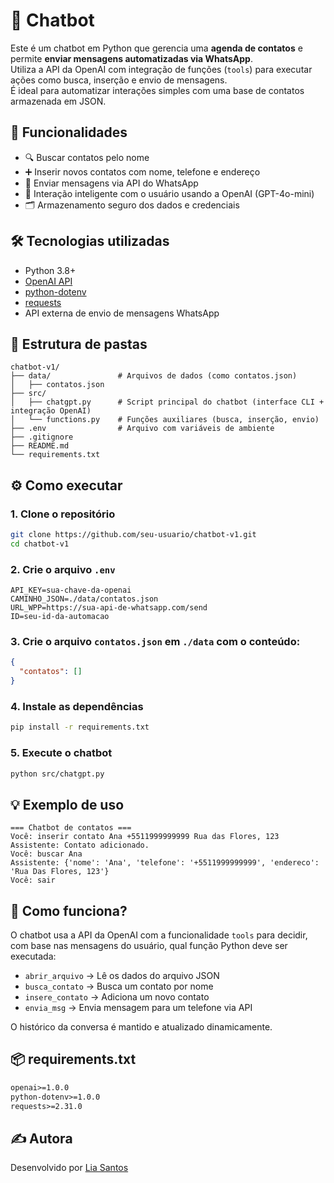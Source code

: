 
# 🤖 Chatbot

Este é um chatbot em Python que gerencia uma **agenda de contatos** e permite **enviar mensagens automatizadas via WhatsApp**.  
Utiliza a API da OpenAI com integração de funções (`tools`) para executar ações como busca, inserção e envio de mensagens.  
É ideal para automatizar interações simples com uma base de contatos armazenada em JSON.

## 🧩 Funcionalidades

- 🔍 Buscar contatos pelo nome  
- ➕ Inserir novos contatos com nome, telefone e endereço  
- 💬 Enviar mensagens via API do WhatsApp  
- 🤖 Interação inteligente com o usuário usando a OpenAI (GPT-4o-mini)  
- 🗂️ Armazenamento seguro dos dados e credenciais  

## 🛠️ Tecnologias utilizadas

- Python 3.8+
- [OpenAI API](https://platform.openai.com/)
- [python-dotenv](https://pypi.org/project/python-dotenv/)
- [requests](https://pypi.org/project/requests/)
- API externa de envio de mensagens WhatsApp

## 📁 Estrutura de pastas

```
chatbot-v1/
├── data/               # Arquivos de dados (como contatos.json)
│   ├── contatos.json
├── src/
│   ├── chatgpt.py      # Script principal do chatbot (interface CLI + integração OpenAI)
│   └── functions.py    # Funções auxiliares (busca, inserção, envio)
├── .env                # Arquivo com variáveis de ambiente
├── .gitignore
├── README.md
└── requirements.txt
```

## ⚙️ Como executar

### 1. Clone o repositório

```bash
git clone https://github.com/seu-usuario/chatbot-v1.git
cd chatbot-v1
```

### 2. Crie o arquivo `.env`

```env
API_KEY=sua-chave-da-openai
CAMINHO_JSON=./data/contatos.json
URL_WPP=https://sua-api-de-whatsapp.com/send
ID=seu-id-da-automacao
```

### 3. Crie o arquivo `contatos.json` em `./data` com o conteúdo:

```json
{
  "contatos": []
}
```

### 4. Instale as dependências

```bash
pip install -r requirements.txt
```

### 5. Execute o chatbot

```bash
python src/chatgpt.py
```

## 💡 Exemplo de uso

```
=== Chatbot de contatos ===
Você: inserir contato Ana +5511999999999 Rua das Flores, 123
Assistente: Contato adicionado.
Você: buscar Ana
Assistente: {'nome': 'Ana', 'telefone': '+5511999999999', 'endereco': 'Rua Das Flores, 123'}
Você: sair
```

## 🧠 Como funciona?

O chatbot usa a API da OpenAI com a funcionalidade `tools` para decidir, com base nas mensagens do usuário, qual função Python deve ser executada:

- `abrir_arquivo` → Lê os dados do arquivo JSON  
- `busca_contato` → Busca um contato por nome  
- `insere_contato` → Adiciona um novo contato  
- `envia_msg` → Envia mensagem para um telefone via API  

O histórico da conversa é mantido e atualizado dinamicamente.

## 📦 requirements.txt

```txt
openai>=1.0.0
python-dotenv>=1.0.0
requests>=2.31.0
```

## ✍️ Autora

Desenvolvido por [Lia Santos](https://github.com/liassantos)
